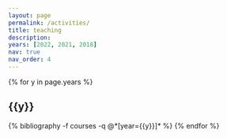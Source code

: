 ```yaml
---
layout: page
permalink: /activities/
title: teaching
description:
years: [2022, 2021, 2018]
nav: true
nav_order: 4
---
```


<article>

<div class="publications">
    {% for y in page.years %}
  <h2 class="year">{{y}}</h2>
  {% bibliography -f courses -q @*[year={{y}}]* %}
{% endfor %}
</div>
</article>

